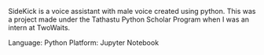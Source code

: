 SideKick is a voice assistant with male voice created using python.
This was a project made under the Tathastu Python Scholar Program when I was an intern at TwoWaits.

Language: Python
Platform: Jupyter Notebook
